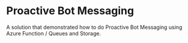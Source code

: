# Proactive Bot Messaging
A solution that demonstrated how to do Proactive Bot Messaging using Azure Function / Queues and Storage.

